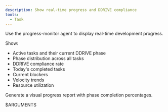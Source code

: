 ```yaml
---
description: Show real-time progress and DDRIVE compliance
tools:
  - Task
---
```


Use the progress-monitor agent to display real-time development progress.

Show:

- Active tasks and their current DDRIVE phase
- Phase distribution across all tasks
- DDRIVE compliance rate
- Today's completed tasks
- Current blockers
- Velocity trends
- Resource utilization

Generate a visual progress report with phase completion percentages.

$ARGUMENTS
